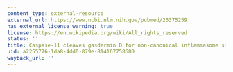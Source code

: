 ```yaml
---
content_type: external-resource
external_url: https://www.ncbi.nlm.nih.gov/pubmed/26375259
has_external_license_warning: true
license: https://en.wikipedia.org/wiki/All_rights_reserved
status: ''
title: Caspase-11 cleaves gasdermin D for non-canonical inflammasome signalling
uid: a2255776-1da8-4dd0-879e-814167758680
wayback_url: ''
---
```

